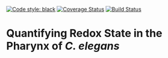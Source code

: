 [![Code style: black](https://img.shields.io/badge/code%20style-black-000000.svg)](https://github.com/psf/black)
[![Coverage Status](https://coveralls.io/repos/github/half-adder/wormAnalysis/badge.svg?branch=master)](https://coveralls.io/github/half-adder/wormAnalysis?branch=master)
[![Build Status](https://travis-ci.org/half-adder/wormAnalysis.svg?branch=master)](https://travis-ci.org/half-adder/wormAnalysis)
# Quantifying Redox State in the Pharynx of *C. elegans*
